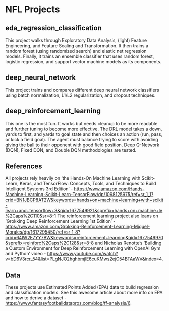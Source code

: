 # NFL Projects

## eda_regression_classification
This project walks through Exploratory Data Analysis, (light) Feature Engineering, and Feature Scaling and Transformation. It then trains a random forest (using randomized search) and elastic net regression models. Finally, it trains an ensemble classifier that uses random forest, logistic regression, and support vector machine models as its components. 

## deep_neural_network
This project trains and compares different deep neural network classifiers using batch normalization, L1/L2 regularization, and dropout techniques.

## deep_reinforcement_learning
This one is the most fun. It works but needs  cleanup to be more readable and further tuning to become more effective. The DRL model takes a down, yards to first, and yards to goal state and then choices an action (run, pass, or kick a field goal). The agent must balance trying to score with avoiding giving the ball to their opponent with good field position. Deep Q-Network (DQN), Fixed DQN, and Double DQN methodologies are tested.

## References
All projects rely heavily on ‘the Hands-On Machine Learning with Scikit-Learn, Keras, and TensorFlow: Concepts, Tools, and Techniques to Build Intelligent Systems 3rd Edition’ - https://www.amazon.com/Hands-Machine-Learning-Scikit-Learn-TensorFlow/dp/1098125975/ref=sr_1_1?crid=BN1JBCP8AT2W&keywords=hands+on+machine+learning+with+scikit-learn+and+tensorflow+3&qid=1677549921&sprefix=hands+on+machine+le%2Caps%2C110&sr=8-1 
The reinforcement learning project also leans on ‘Grokking Deep Reinforcement Learning 1st Edition’ - https://www.amazon.com/Grokking-Reinforcement-Learning-Miguel-Morales/dp/1617295450/ref=sr_1_8?crid=64IW2E7YY7BW&keywords=reinforcement+learning&qid=1677549970&sprefix=reinforc%2Caps%2C128&sr=8-8 and Nicholas Renotte’s ‘Building a Custom Environment for Deep Reinforcement Learning with OpenAI Gym and Python’ video - https://www.youtube.com/watch?v=bD6V3rcr_54&list=PLgNJO2hghbmjlE6cuKMws2ejC54BTAaWV&index=4.

## Data
These projects use Estimated Points Added (EPA) data to build regression and classification models. See this awesome article about more info on EPA and how to derive a dataset - https://www.fantasyfootballdatapros.com/blog/ff-analysis/6.
